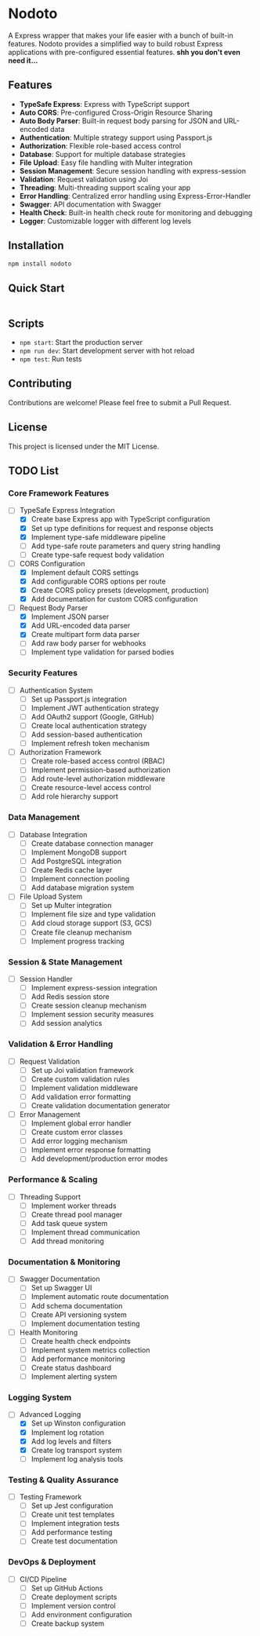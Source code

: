 # Nodoto

A Express wrapper that makes your life easier with a bunch of built-in features. Nodoto provides a simplified way to build robust Express applications with pre-configured essential features.
__shh you don't even need it...__

## Features

- **TypeSafe Express**: Express with TypeScript support
- **Auto CORS**: Pre-configured Cross-Origin Resource Sharing
- **Auto Body Parser**: Built-in request body parsing for JSON and URL-encoded data
- **Authentication**: Multiple strategy support using Passport.js
- **Authorization**: Flexible role-based access control
- **Database**: Support for multiple database strategies
- **File Upload**: Easy file handling with Multer integration
- **Session Management**: Secure session handling with express-session
- **Validation**: Request validation using Joi
- **Threading**: Multi-threading support scaling your app
- **Error Handling**: Centralized error handling using Express-Error-Handler
- **Swagger**: API documentation with Swagger
- **Health Check**: Built-in health check route for monitoring and debugging
- **Logger**: Customizable logger with different log levels

## Installation

```bash
npm install nodoto
```

## Quick Start

```javascript

```

## Scripts

- `npm start`: Start the production server
- `npm run dev`: Start development server with hot reload
- `npm test`: Run tests

## Contributing

Contributions are welcome! Please feel free to submit a Pull Request.

## License

This project is licensed under the MIT License.

## TODO List

### Core Framework Features
- [ ] TypeSafe Express Integration
  - [x] Create base Express app with TypeScript configuration
  - [x] Set up type definitions for request and response objects
  - [x] Implement type-safe middleware pipeline
  - [ ] Add type-safe route parameters and query string handling
  - [ ] Create type-safe request body validation

- [ ] CORS Configuration
  - [x] Implement default CORS settings
  - [x] Add configurable CORS options per route
  - [x] Create CORS policy presets (development, production)
  - [x] Add documentation for custom CORS configuration

- [ ] Request Body Parser
  - [x] Implement JSON parser
  - [x] Add URL-encoded data parser
  - [x] Create multipart form data parser
  - [ ] Add raw body parser for webhooks
  - [ ] Implement type validation for parsed bodies

### Security Features
- [ ] Authentication System
  - [ ] Set up Passport.js integration
  - [ ] Implement JWT authentication strategy
  - [ ] Add OAuth2 support (Google, GitHub)
  - [ ] Create local authentication strategy
  - [ ] Add session-based authentication
  - [ ] Implement refresh token mechanism

- [ ] Authorization Framework
  - [ ] Create role-based access control (RBAC)
  - [ ] Implement permission-based authorization
  - [ ] Add route-level authorization middleware
  - [ ] Create resource-level access control
  - [ ] Add role hierarchy support

### Data Management
- [ ] Database Integration
  - [ ] Create database connection manager
  - [ ] Implement MongoDB support
  - [ ] Add PostgreSQL integration
  - [ ] Create Redis cache layer
  - [ ] Implement connection pooling
  - [ ] Add database migration system

- [ ] File Upload System
  - [ ] Set up Multer integration
  - [ ] Implement file size and type validation
  - [ ] Add cloud storage support (S3, GCS)
  - [ ] Create file cleanup mechanism
  - [ ] Implement progress tracking

### Session & State Management
- [ ] Session Handler
  - [ ] Implement express-session integration
  - [ ] Add Redis session store
  - [ ] Create session cleanup mechanism
  - [ ] Implement session security measures
  - [ ] Add session analytics

### Validation & Error Handling
- [ ] Request Validation
  - [ ] Set up Joi validation framework
  - [ ] Create custom validation rules
  - [ ] Implement validation middleware
  - [ ] Add validation error formatting
  - [ ] Create validation documentation generator

- [ ] Error Management
  - [ ] Implement global error handler
  - [ ] Create custom error classes
  - [ ] Add error logging mechanism
  - [ ] Implement error response formatting
  - [ ] Add development/production error modes

### Performance & Scaling
- [ ] Threading Support
  - [ ] Implement worker threads
  - [ ] Create thread pool manager
  - [ ] Add task queue system
  - [ ] Implement thread communication
  - [ ] Add thread monitoring

### Documentation & Monitoring
- [ ] Swagger Documentation
  - [ ] Set up Swagger UI
  - [ ] Implement automatic route documentation
  - [ ] Add schema documentation
  - [ ] Create API versioning system
  - [ ] Implement documentation testing

- [ ] Health Monitoring
  - [ ] Create health check endpoints
  - [ ] Implement system metrics collection
  - [ ] Add performance monitoring
  - [ ] Create status dashboard
  - [ ] Implement alerting system

### Logging System
- [ ] Advanced Logging
  - [x] Set up Winston configuration
  - [x] Implement log rotation
  - [x] Add log levels and filters
  - [x] Create log transport system
  - [ ] Implement log analysis tools

### Testing & Quality Assurance
- [ ] Testing Framework
  - [ ] Set up Jest configuration
  - [ ] Create unit test templates
  - [ ] Implement integration tests
  - [ ] Add performance testing
  - [ ] Create test documentation

### DevOps & Deployment
- [ ] CI/CD Pipeline
  - [ ] Set up GitHub Actions
  - [ ] Create deployment scripts
  - [ ] Implement version control
  - [ ] Add environment configuration
  - [ ] Create backup system
